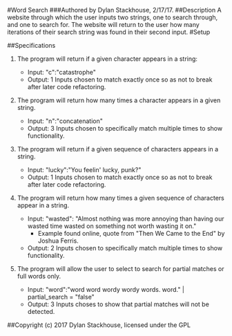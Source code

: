 #Word Search
###Authored by Dylan Stackhouse, 2/17/17.
##Description
A website through which the user inputs two strings, one to search through, and one to search for. The website will return to the user how many iterations of their search string was found in their second input.
#Setup

##Specifications
1. The program will return if a given character appears in a string:
    * Input: "c":"catastrophe"
    * Output: 1
    Inputs chosen to match exactly once so as not to break after later code refactoring.

2. The program will return how many times a character appears in a given string.
    * Input: "n":"concatenation"
    * Output: 3
    Inputs chosen to specifically match multiple times to show functionality.

2. The program will return if a given sequence of characters appears in a string.
    * Input: "lucky":"You feelin' lucky, punk?"
    * Output: 1
    Inputs chosen to match exactly once so as not to break after later code refactoring.

3. The program will return how many times a given sequence of characters appear in a string.
    * Input: "wasted": "Almost nothing was more annoying than having our wasted time wasted on something not worth wasting it on."
        * Example found online, quote from "Then We Came to the End" by Joshua Ferris.
    * Output: 2
    Inputs chosen to specifically match multiple times to show functionality.
4. The program will allow the user to select to search for partial matches or full words only.
    * Input: "word":"word word wordy wordy words. word." | partial_search = "false"
    * Output: 3
    Inputs choses to show that partial matches will not be detected.

##Copyright (c) 2017 Dylan Stackhouse, licensed under the GPL
